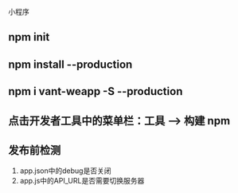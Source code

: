 小程序

## npm init
## npm install --production
## npm i vant-weapp -S --production
## 点击开发者工具中的菜单栏：工具 --> 构建 npm

## 发布前检测
1. app.json中的debug是否关闭
2. app.js中的API_URL是否需要切换服务器


